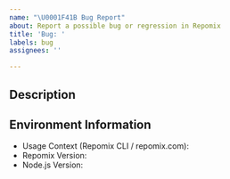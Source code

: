 ```yaml
---
name: "\U0001F41B Bug Report"
about: Report a possible bug or regression in Repomix
title: 'Bug: '
labels: bug
assignees: ''

---
```


## Description
<!-- Please provide a concise description of what happened. -->


## Environment Information
- Usage Context (Repomix CLI / repomix.com): 
- Repomix Version:
- Node.js Version:
